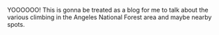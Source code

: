 YOOOOOO! 
This is  gonna be treated as a blog for me to talk about the various climbing in the Angeles National Forest area and maybe nearby spots.
